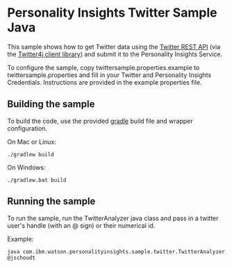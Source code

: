 # Personality Insights Twitter Sample Java

This sample shows how to get Twitter data using the [Twitter REST API](https://dev.twitter.com/rest/public) 
(via the [Twitter4j client library](http://twitter4j.org/en/index.html)) and submit it to the Personality Insights Service.

To configure the sample, copy twittersample.properties.example to twittersample.properties and fill in 
your Twitter and Personality Insights Credentials.  Instructions are provided in the example properties file.

## Building the sample

To build the code, use the provided [gradle](http://gradle.org/) build file and wrapper configuration.

On Mac or Linux:

    ./gradlew build

On Windows:

    ./gradlew.bat build

## Running the sample

To run the sample, run the TwitterAnalyzer java class and pass in a twitter 
user's handle (with an @ sign) or their numerical id.

Example:

    java com.ibm.watson.personalityinsights.sample.twitter.TwitterAnalyzer @jschoudt
